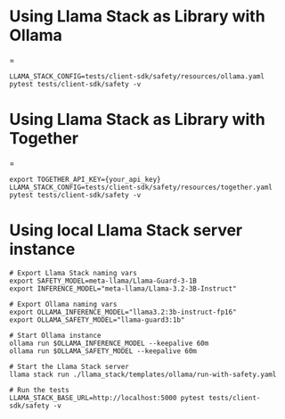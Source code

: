 # Using Llama Stack as Library with Ollama
=
```
LLAMA_STACK_CONFIG=tests/client-sdk/safety/resources/ollama.yaml pytest tests/client-sdk/safety -v
```

# Using Llama Stack as Library with Together
=
```
export TOGETHER_API_KEY={your_api_key}
LLAMA_STACK_CONFIG=tests/client-sdk/safety/resources/together.yaml pytest tests/client-sdk/safety -v
```

# Using local Llama Stack server instance
```
# Export Llama Stack naming vars
export SAFETY_MODEL=meta-llama/Llama-Guard-3-1B
export INFERENCE_MODEL="meta-llama/Llama-3.2-3B-Instruct"

# Export Ollama naming vars
export OLLAMA_INFERENCE_MODEL="llama3.2:3b-instruct-fp16"
export OLLAMA_SAFETY_MODEL="llama-guard3:1b"

# Start Ollama instance
ollama run $OLLAMA_INFERENCE_MODEL --keepalive 60m
ollama run $OLLAMA_SAFETY_MODEL --keepalive 60m

# Start the Llama Stack server
llama stack run ./llama_stack/templates/ollama/run-with-safety.yaml

# Run the tests
LLAMA_STACK_BASE_URL=http://localhost:5000 pytest tests/client-sdk/safety -v
```
